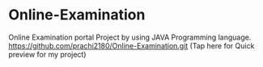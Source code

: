 # Online-Examination
Online Examination portal Project by using JAVA Programming language.
https://github.com/prachi2180/Online-Examination.git
(Tap here for Quick preview for my project)
